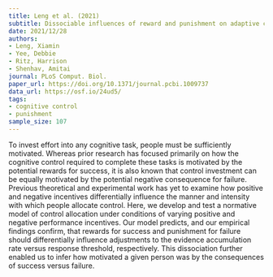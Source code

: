 ```yaml
---
title: Leng et al. (2021)
subtitle: Dissociable influences of reward and punishment on adaptive cognitive control
date: 2021/12/28
authors:
- Leng, Xiamin
- Yee, Debbie
- Ritz, Harrison
- Shenhav, Amitai
journal: PLoS Comput. Biol.
paper_url: https://doi.org/10.1371/journal.pcbi.1009737
data_url: https://osf.io/24ud5/
tags:
- cognitive control
- punishment
sample_size: 107
---
```


To invest effort into any cognitive task, people must be sufficiently motivated. Whereas prior research has focused primarily on how the cognitive control required to complete these tasks is motivated by the potential rewards for success, it is also known that control investment can be equally motivated by the potential negative consequence for failure. Previous theoretical and experimental work has yet to examine how positive and negative incentives differentially influence the manner and intensity with which people allocate control. Here, we develop and test a normative model of control allocation under conditions of varying positive and negative performance incentives. Our model predicts, and our empirical findings confirm, that rewards for success and punishment for failure should differentially influence adjustments to the evidence accumulation rate versus response threshold, respectively. This dissociation further enabled us to infer how motivated a given person was by the consequences of success versus failure.
